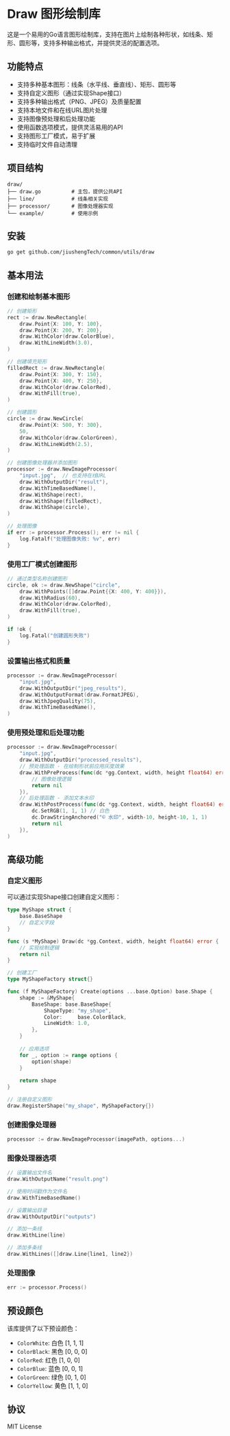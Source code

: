 # Draw 图形绘制库

这是一个易用的Go语言图形绘制库，支持在图片上绘制各种形状，如线条、矩形、圆形等，支持多种输出格式，并提供灵活的配置选项。

## 功能特点

- 支持多种基本图形：线条（水平线、垂直线）、矩形、圆形等
- 支持自定义图形（通过实现Shape接口）
- 支持多种输出格式（PNG、JPEG）及质量配置
- 支持本地文件和在线URL图片处理
- 支持图像预处理和后处理功能
- 使用函数选项模式，提供灵活易用的API
- 支持图形工厂模式，易于扩展
- 支持临时文件自动清理

## 项目结构

```
draw/
├── draw.go          # 主包，提供公共API
├── line/            # 线条相关实现
├── processor/       # 图像处理器实现
└── example/         # 使用示例
```

## 安装

```bash
go get github.com/jiushengTech/common/utils/draw
```

## 基本用法

### 创建和绘制基本图形

```go
// 创建矩形
rect := draw.NewRectangle(
    draw.Point{X: 100, Y: 100},
    draw.Point{X: 200, Y: 200},
    draw.WithColor(draw.ColorBlue),
    draw.WithLineWidth(3.0),
)

// 创建填充矩形
filledRect := draw.NewRectangle(
    draw.Point{X: 300, Y: 150},
    draw.Point{X: 400, Y: 250},
    draw.WithColor(draw.ColorRed),
    draw.WithFill(true),
)

// 创建圆形
circle := draw.NewCircle(
    draw.Point{X: 500, Y: 300},
    50,
    draw.WithColor(draw.ColorGreen),
    draw.WithLineWidth(2.5),
)

// 创建图像处理器并添加图形
processor := draw.NewImageProcessor(
    "input.jpg",  // 也支持在线URL
    draw.WithOutputDir("result"),
    draw.WithTimeBasedName(),
    draw.WithShape(rect),
    draw.WithShape(filledRect),
    draw.WithShape(circle),
)

// 处理图像
if err := processor.Process(); err != nil {
    log.Fatalf("处理图像失败: %v", err)
}
```

### 使用工厂模式创建图形

```go
// 通过类型名称创建图形
circle, ok := draw.NewShape("circle",
    draw.WithPoints([]draw.Point{{X: 400, Y: 400}}),
    draw.WithRadius(60),
    draw.WithColor(draw.ColorRed),
    draw.WithFill(true),
)

if !ok {
    log.Fatal("创建圆形失败")
}
```

### 设置输出格式和质量

```go
processor := draw.NewImageProcessor(
    "input.jpg",
    draw.WithOutputDir("jpeg_results"),
    draw.WithOutputFormat(draw.FormatJPEG),
    draw.WithJpegQuality(75),
    draw.WithTimeBasedName(),
)
```

### 使用预处理和后处理功能

```go
processor := draw.NewImageProcessor(
    "input.jpg",
    draw.WithOutputDir("processed_results"),
    // 预处理函数 - 在绘制形状前应用灰度效果
    draw.WithPreProcess(func(dc *gg.Context, width, height float64) error {
        // 图像处理逻辑
        return nil
    }),
    // 后处理函数 - 添加文本水印
    draw.WithPostProcess(func(dc *gg.Context, width, height float64) error {
        dc.SetRGB(1, 1, 1) // 白色
        dc.DrawStringAnchored("© 水印", width-10, height-10, 1, 1)
        return nil
    }),
)
```

## 高级功能

### 自定义图形

可以通过实现Shape接口创建自定义图形：

```go
type MyShape struct {
    base.BaseShape
    // 自定义字段
}

func (s *MyShape) Draw(dc *gg.Context, width, height float64) error {
    // 实现绘制逻辑
    return nil
}

// 创建工厂
type MyShapeFactory struct{}

func (f MyShapeFactory) Create(options ...base.Option) base.Shape {
    shape := &MyShape{
        BaseShape: base.BaseShape{
            ShapeType: "my_shape",
            Color:     base.ColorBlack,
            LineWidth: 1.0,
        },
    }
    
    // 应用选项
    for _, option := range options {
        option(shape)
    }
    
    return shape
}

// 注册自定义图形
draw.RegisterShape("my_shape", MyShapeFactory{})
```

### 创建图像处理器

```go
processor := draw.NewImageProcessor(imagePath, options...)
```

### 图像处理器选项

```go
// 设置输出文件名
draw.WithOutputName("result.png")

// 使用时间戳作为文件名
draw.WithTimeBasedName()

// 设置输出目录
draw.WithOutputDir("outputs")

// 添加一条线
draw.WithLine(line)

// 添加多条线
draw.WithLines([]draw.Line{line1, line2})
```

### 处理图像

```go
err := processor.Process()
```

## 预设颜色

该库提供了以下预设颜色：

- `ColorWhite`: 白色 [1, 1, 1]
- `ColorBlack`: 黑色 [0, 0, 0]
- `ColorRed`: 红色 [1, 0, 0]
- `ColorBlue`: 蓝色 [0, 0, 1]
- `ColorGreen`: 绿色 [0, 1, 0]
- `ColorYellow`: 黄色 [1, 1, 0]

## 协议

MIT License 